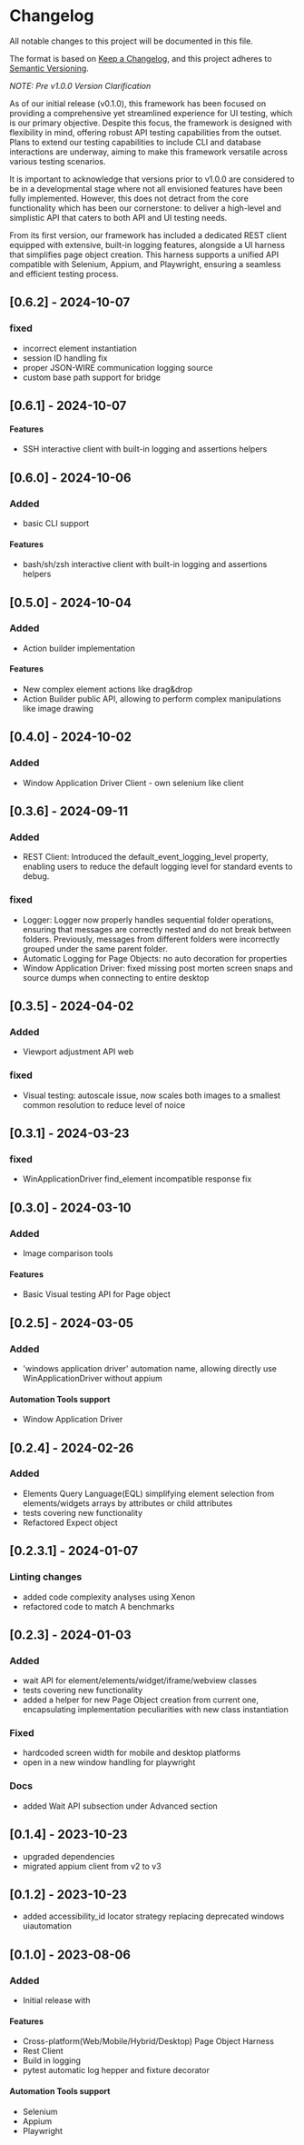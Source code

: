 # Changelog

All notable changes to this project will be documented in this file.

The format is based on [Keep a Changelog](https://keepachangelog.com/en/1.0.0/),
and this project adheres to [Semantic Versioning](https://semver.org/spec/v2.0.0.html).

*NOTE: Pre v1.0.0 Version Clarification*

As of our initial release (v0.1.0), this framework has been focused on providing a comprehensive yet streamlined experience for UI testing, which is our primary objective. Despite this focus, the framework is designed with flexibility in mind, offering robust API testing capabilities from the outset. Plans to extend our testing capabilities to include CLI and database interactions are underway, aiming to make this framework versatile across various testing scenarios.

It is important to acknowledge that versions prior to v1.0.0 are considered to be in a developmental stage where not all envisioned features have been fully implemented. However, this does not detract from the core functionality which has been our cornerstone: to deliver a high-level and simplistic API that caters to both API and UI testing needs.

From its first version, our framework has included a dedicated REST client equipped with extensive, built-in logging features, alongside a UI harness that simplifies page object creation. This harness supports a unified API compatible with Selenium, Appium, and Playwright, ensuring a seamless and efficient testing process.

## [0.6.2] - 2024-10-07

### fixed

- incorrect element instantiation
- session ID handling fix
- proper JSON-WIRE communication logging source
- custom base path support for bridge

## [0.6.1] - 2024-10-07

#### Features

- SSH interactive client with built-in logging and assertions helpers

## [0.6.0] - 2024-10-06

### Added

- basic CLI support

#### Features

- bash/sh/zsh interactive client with built-in logging and assertions helpers

## [0.5.0] - 2024-10-04

### Added

- Action builder implementation

#### Features

- New complex element actions like drag&drop
- Action Builder public API, allowing to perform complex manipulations like image drawing

## [0.4.0] - 2024-10-02

### Added

- Window Application Driver Client - own selenium like client

## [0.3.6] - 2024-09-11

### Added

- REST Client: Introduced the default_event_logging_level property, enabling users to reduce the default logging level for standard events to debug.

### fixed

- Logger: Logger now properly handles sequential folder operations, ensuring that messages are correctly nested and do not break between folders. Previously, messages from different folders were incorrectly grouped under the same parent folder.
- Automatic Logging for Page Objects: no auto decoration for properties
- Window Application Driver: fixed missing post morten screen snaps and source dumps when connecting to entire desktop

## [0.3.5] - 2024-04-02

### Added

- Viewport adjustment API web

### fixed

- Visual testing: autoscale issue, now scales both images to a smallest common resolution to reduce level of noice

## [0.3.1] - 2024-03-23

### fixed

- WinApplicationDriver find_element incompatible response fix

## [0.3.0] - 2024-03-10

### Added

- Image comparison tools

#### Features

- Basic Visual testing API for Page object

## [0.2.5] - 2024-03-05

### Added

- 'windows application driver' automation name, allowing directly use WinApplicationDriver without appium

#### Automation Tools support

- Window Application Driver

## [0.2.4] - 2024-02-26

### Added

- Elements Query Language(EQL) simplifying element selection from elements/widgets arrays by attributes or child attributes
- tests covering new functionality
- Refactored Expect object

## [0.2.3.1] - 2024-01-07

### Linting changes

- added code complexity analyses using Xenon
- refactored code to match A benchmarks


## [0.2.3] - 2024-01-03

### Added

- wait API for element/elements/widget/iframe/webview classes
- tests covering new functionality
- added a helper for new Page Object creation from current one, encapsulating implementation peculiarities with new class instantiation

### Fixed

- hardcoded screen width for mobile and desktop platforms
- open in a new window handling for playwright


### Docs

- added Wait API subsection under Advanced section


## [0.1.4] - 2023-10-23
- upgraded dependencies
- migrated appium client from v2 to v3

## [0.1.2] - 2023-10-23
- added accessibility_id locator strategy replacing deprecated windows uiautomation

## [0.1.0] - 2023-08-06

### Added

- Initial release with

#### Features

- Cross-platform(Web/Mobile/Hybrid/Desktop) Page Object Harness
- Rest Client
- Build in logging
- pytest automatic log hepper and fixture decorator

#### Automation Tools support

- Selenium
- Appium 
- Playwright
